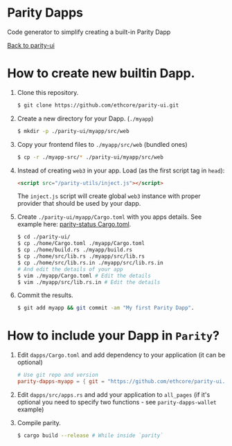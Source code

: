 # Parity Dapps

Code generator to simplify creating a built-in Parity Dapp

[Back to parity-ui](../README.md)

# How to create new builtin Dapp.
1. Clone this repository.
   
   ```bash
   $ git clone https://github.com/ethcore/parity-ui.git
   ```

1. Create a new directory for your Dapp. (`./myapp`)

   ```bash
   $ mkdir -p ./parity-ui/myapp/src/web
   ```

1. Copy your frontend files to `./myapp/src/web` (bundled ones)

   ```bash
   $ cp -r ./myapp-src/* ./parity-ui/myapp/src/web
   ```

1. Instead of creating `web3` in your app. Load (as the first script tag in `head`):

   ```html
   <script src="/parity-utils/inject.js"></script>
   ```
  
   The `inject.js` script will create global `web3` instance with proper provider that should be used by your dapp.

1. Create `./parity-ui/myapp/Cargo.toml` with you apps details. See example here: [parity-status Cargo.toml](https://github.com/ethcore/parity-ui/blob/master/status/Cargo.toml).

   ```bash
   $ cd ./parity-ui/
   $ cp ./home/Cargo.toml ./myapp/Cargo.toml
   $ cp ./home/build.rs ./myapp/build.rs
   $ cp ./home/src/lib.rs ./myapp/src/lib.rs
   $ cp ./home/src/lib.rs.in ./myapp/src/lib.rs.in
   # And edit the details of your app
   $ vim ./myapp/Cargo.toml # Edit the details
   $ vim ./myapp/src/lib.rs.in # Edit the details
   ```

1. Commit the results.

   ```bash
   $ git add myapp && git commit -am "My first Parity Dapp".
   ```

# How to include your Dapp in `Parity`?
1. Edit `dapps/Cargo.toml` and add dependency to your application (it can be optional)

   ```toml
   # Use git repo and version
   parity-dapps-myapp = { git = "https://github.com/ethcore/parity-ui.git", version = "0.1.0" }
   ```

1. Edit `dapps/src/apps.rs` and add your application to `all_pages` (if it's optional you need to specify two functions - see `parity-dapps-wallet` example)
1. Compile parity.
   
   ```bash
   $ cargo build --release # While inside `parity`
   ```
